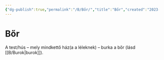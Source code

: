 ```yaml
---
{"dg-publish":true,"permalink":"/B/Bőr/","title":"Bőr","created":"2023-11-06T02:10","updated":"2024-10-27T01:28"}
---
```



# Bőr

A test/hús – mely mindkettő ház(a a léleknek) – burka a bőr (lásd [[B/Burok\|burok]]).  

